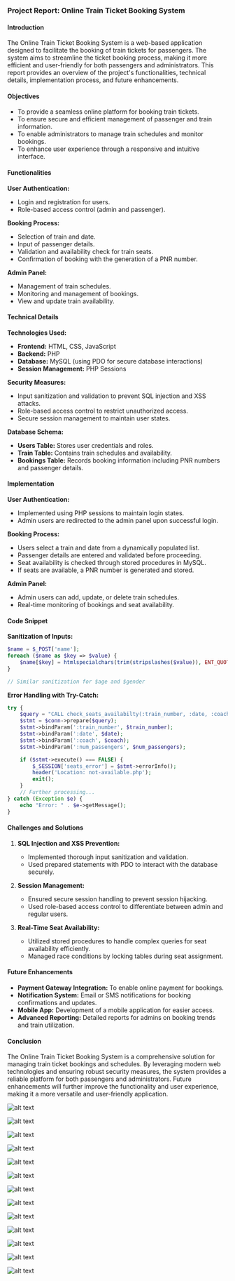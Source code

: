 ### Project Report: Online Train Ticket Booking System

#### Introduction

The Online Train Ticket Booking System is a web-based application designed to facilitate the booking of train tickets for passengers. The system aims to streamline the ticket booking process, making it more efficient and user-friendly for both passengers and administrators. This report provides an overview of the project's functionalities, technical details, implementation process, and future enhancements.

#### Objectives

- To provide a seamless online platform for booking train tickets.
- To ensure secure and efficient management of passenger and train information.
- To enable administrators to manage train schedules and monitor bookings.
- To enhance user experience through a responsive and intuitive interface.

#### Functionalities

**User Authentication:**
- Login and registration for users.
- Role-based access control (admin and passenger).

**Booking Process:**
- Selection of train and date.
- Input of passenger details.
- Validation and availability check for train seats.
- Confirmation of booking with the generation of a PNR number.

**Admin Panel:**
- Management of train schedules.
- Monitoring and management of bookings.
- View and update train availability.

#### Technical Details

**Technologies Used:**
- **Frontend:** HTML, CSS, JavaScript
- **Backend:** PHP
- **Database:** MySQL (using PDO for secure database interactions)
- **Session Management:** PHP Sessions

**Security Measures:**
- Input sanitization and validation to prevent SQL injection and XSS attacks.
- Role-based access control to restrict unauthorized access.
- Secure session management to maintain user states.

**Database Schema:**
- **Users Table:** Stores user credentials and roles.
- **Train Table:** Contains train schedules and availability.
- **Bookings Table:** Records booking information including PNR numbers and passenger details.

#### Implementation

**User Authentication:**
- Implemented using PHP sessions to maintain login states.
- Admin users are redirected to the admin panel upon successful login.

**Booking Process:**
- Users select a train and date from a dynamically populated list.
- Passenger details are entered and validated before proceeding.
- Seat availability is checked through stored procedures in MySQL.
- If seats are available, a PNR number is generated and stored.

**Admin Panel:**
- Admin users can add, update, or delete train schedules.
- Real-time monitoring of bookings and seat availability.

#### Code Snippet

**Sanitization of Inputs:**
```php
$name = $_POST['name'];
foreach ($name as $key => $value) {
    $name[$key] = htmlspecialchars(trim(stripslashes($value)), ENT_QUOTES, 'UTF-8');
}

// Similar sanitization for $age and $gender
```

**Error Handling with Try-Catch:**
```php
try {
    $query = "CALL check_seats_availabilty(:train_number, :date, :coach, :num_passengers)";
    $stmt = $conn->prepare($query);
    $stmt->bindParam(':train_number', $train_number);
    $stmt->bindParam(':date', $date);
    $stmt->bindParam(':coach', $coach);
    $stmt->bindParam(':num_passengers', $num_passengers);

    if ($stmt->execute() === FALSE) {
        $_SESSION['seats_error'] = $stmt->errorInfo();
        header('Location: not-available.php');
        exit();
    }
    // Further processing...
} catch (Exception $e) {
    echo "Error: " . $e->getMessage();
}
```

#### Challenges and Solutions

1. **SQL Injection and XSS Prevention:**
   - Implemented thorough input sanitization and validation.
   - Used prepared statements with PDO to interact with the database securely.

2. **Session Management:**
   - Ensured secure session handling to prevent session hijacking.
   - Used role-based access control to differentiate between admin and regular users.

3. **Real-Time Seat Availability:**
   - Utilized stored procedures to handle complex queries for seat availability efficiently.
   - Managed race conditions by locking tables during seat assignment.

#### Future Enhancements

- **Payment Gateway Integration:** To enable online payment for bookings.
- **Notification System:** Email or SMS notifications for booking confirmations and updates.
- **Mobile App:** Development of a mobile application for easier access.
- **Advanced Reporting:** Detailed reports for admins on booking trends and train utilization.

#### Conclusion

The Online Train Ticket Booking System is a comprehensive solution for managing train ticket bookings and schedules. By leveraging modern web technologies and ensuring robust security measures, the system provides a reliable platform for both passengers and administrators. Future enhancements will further improve the functionality and user experience, making it a more versatile and user-friendly application.


![alt text](screenshort/image.png)

![alt text](screenshort/image1.png)

![alt text](screenshort/image2.png)

![alt text](screenshort/image3.png)

![alt text](screenshort/image4.png)

![alt text](screenshort/image5.png)

![alt text](screenshort/image6.png)

![alt text](screenshort/image7.png)

![alt text](screenshort/image8.png)

![alt text](screenshort/image9.png)

![alt text](screenshort/image10.png)

![alt text](screenshort/image11.png)

![alt text](screenshort/image12.png)



